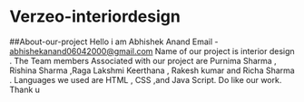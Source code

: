 # Verzeo-interiordesign
##About-our-project
Hello i am Abhishek Anand 
Email - abhishekanand06042000@gmail.com
Name of our project is interior design . The 
Team members Associated with our project are 
Purnima Sharma , Rishina Sharma ,Raga Lakshmi 
Keerthana , Rakesh kumar and Richa Sharma .
Languages we used are HTML , CSS ,and Java 
Script. Do like our work. Thank u
